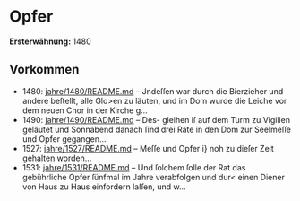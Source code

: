 # Opfer

**Ersterwähnung:** 1480

## Vorkommen
- 1480: [jahre/1480/README.md](../jahre/1480/README.md) – Jndeſſen war durch die Bierzieher und andere
beſtellt, alle Glo>en zu läuten, und im Dom wurde die
Leiche vor dem neuen Chor in der Kirche g...
- 1490: [jahre/1490/README.md](../jahre/1490/README.md) – Des-
gleihen iſ auf dem Turm zu Vigilien geläutet und
Sonnabend danach ſind drei Räte in den Dom zur
Seelmeſſe und Opfer gegangen...
- 1527: [jahre/1527/README.md](../jahre/1527/README.md) – Meſſe und
Opfer i} noh zu dieſer Zeit gehalten worden...
- 1531: [jahre/1531/README.md](../jahre/1531/README.md) – Und ſolchem ſolle der Rat das gebührliche Opfer ſünfmal
im Jahre verabfolgen und dur< einen Diener von Haus
zu Haus einfordern laſſen, und w...
